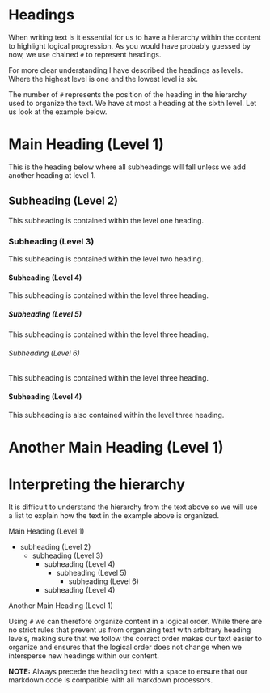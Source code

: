 # Headings
When writing text is it essential for us to have a hierarchy within the 
content to highlight logical progression. As you would have probably 
guessed by now, we use chained `#` to represent headings.

For more clear understanding I have described the headings as levels.
Where the highest level is one and the lowest level is six.

The number of `#` represents the position of the heading in the hierarchy used
to organize the text. We have at most a heading at the sixth level.
Let us look at the example below.

# Main Heading (Level 1)
This is the heading below where all subheadings will fall unless we add another
heading at level 1.

## Subheading (Level 2)
This subheading is contained within the level one heading.

### Subheading (Level 3)
This subheading is contained within the level two heading.

#### Subheading (Level 4)
This subheading is contained within the level three heading.

##### Subheading (Level 5)
This subheading is contained within the level three heading.

###### Subheading (Level 6)
This subheading is contained within the level three heading.

#### Subheading (Level 4)
This subheading is also contained within the level three heading.

# Another Main Heading (Level 1)


# Interpreting the hierarchy
It is difficult to understand the hierarchy from the text above so we will
use a list to explain how the text in the example above is organized.

Main Heading (Level 1)
- subheading (Level 2)
    - subheading (Level 3)
        - subheading (Level 4)
            - subheading (Level 5)
                - subheading (Level 6)
        - subheading (Level 4)

Another Main Heading (Level 1)

Using `#` we can therefore organize content in a logical order. While there are
no strict rules that prevent us from organizing text with arbitrary heading levels,
making sure that we follow the correct order makes our text easier to organize and
ensures that the logical order does not change when we intersperse new headings
within our content.

**NOTE:** Always precede the heading text with a space to ensure that our markdown code
is compatible with all markdown processors.